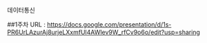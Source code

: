 데이터통신

##1주차 URL : https://docs.google.com/presentation/d/1s-PR6UrLAzurAj8urjeLXxmfUl4AWlev9W_rfCv9o6o/edit?usp=sharing
